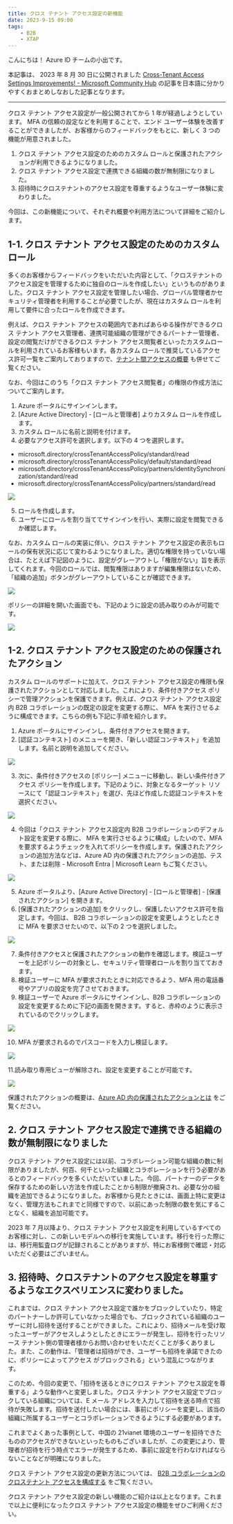 ```yaml
---
title: クロス テナント アクセス設定の新機能
date: 2023-9-15 09:00
tags:
    - B2B
    - XTAP
---
```



こんにちは！ Azure ID チームの小出です。

本記事は、 2023 年 8 月 30 日に公開されました [Cross-Tenant Access Settings Improvements! - Microsoft Community Hub](https://techcommunity.microsoft.com/t5/microsoft-entra-azure-ad-blog/cross-tenant-access-settings-improvements/ba-p/3822036) の記事を日本語に分かりやすくおまとめしなおした記事となります。

----

クロス テナント アクセス設定が一般公開されてから 1 年が経過しようとしています。 MFA の信頼の設定などを利用することで、エンド ユーザー体験を改善することができましたが、お客様からのフィードバックをもとに、新しく 3 つの機能が用意されました。

1. クロス テナント アクセス設定のためのカスタム ロールと保護されたアクションが利用できるようになりました。
2. クロス テナント アクセス設定で連携できる組織の数が無制限になりました。
3. 招待時にクロステナントのアクセス設定を尊重するようなユーザー体験に変わりました。

今回は、この新機能について、それぞれ概要や利用方法について詳細をご紹介します。

## 1-1. クロス テナント アクセス設定のためのカスタム ロール

多くのお客様からフィードバックをいただいた内容として、「クロステナントのアクセス設定を管理するために独自のロールを作成したい」というものがありました。クロス テナント アクセス設定を管理したい場合、グローバル管理者かセキュリティ管理者を利用することが必要でしたが、現在はカスタム ロールを利用して要件に合ったロールを作成できます。

例えば、クロス テナント アクセスの範囲内であればあらゆる操作ができるクロス テナント アクセス管理者、連携可能組織の管理ができるパートナー管理者、設定の閲覧だけができるクロス テナント アクセス閲覧者といったカスタムロールを利用されているお客様もいます。各カスタム ロールで推奨しているアクセス許可一覧をご案内しておりますので、[テナント間アクセスの概要](https://learn.microsoft.com/ja-jp/azure/active-directory/external-identities/cross-tenant-access-overview#custom-roles-for-managing-cross-tenant-access-settings) も併せてご覧ください。

なお、今回はこのうち「クロス テナント アクセス閲覧者」の権限の作成方法についてご案内します。

1. Azure ポータルにサインインします。
2. [Azure Active Directory] - [ロールと管理者] よりカスタム ロールを作成します。
3. カスタム ロールに名前と説明を付けます。
4. 必要なアクセス許可を選択します。以下の 4 つを選択します。

- microsoft.directory/crossTenantAccessPolicy/standard/read
- microsoft.directory/crossTenantAccessPolicy/default/standard/read
- microsoft.directory/crossTenantAccessPolicy/partners/identitySynchronization/standard/read
- microsoft.directory/crossTenantAccessPolicy/partners/standard/read

 ![](./xtap-new-feature/xtap-new-feature1.png)

5. ロールを作成します。
6. ユーザーにロールを割り当ててサインインを行い、実際に設定を閲覧できるか確認します。

なお、カスタム ロールの実装に伴い、クロス テナント アクセス設定の表示もロールの保有状況に応じて変わるようになりました。適切な権限を持っていない場合は、たとえば下記図のように、設定がグレーアウトし「権限がない」旨を表示してくれます。今回のロールでは、閲覧権限はありますが編集権限はないため、「組織の追加」ボタンがグレーアウトしていることが確認できます。

 ![](./xtap-new-feature/xtap-new-feature2.png)

ポリシーの詳細を開いた画面でも、下記のように設定の読み取りのみが可能です。

 ![](./xtap-new-feature/xtap-new-feature3.png)

## 1-2. クロス テナント アクセス設定のための保護されたアクション
カスタム ロールのサポートに加えて、クロス テナント アクセス設定の権限も保護されたアクションとして対応しました。これにより、条件付きアクセス ポリシーで管理アクションを保護できます。例えば、クロス テナント アクセス設定内 B2B コラボレーションの既定の設定を変更する際に、 MFA を実行させるように構成できます。こちらの例も下記に手順を紹介します。

1. Azure ポータルにサインインし、条件付きアクセスを開きます。
2. [認証コンテキスト] のメニューを開き、「新しい認証コンテキスト」を追加します。名前と説明を追加してください。

 ![](./xtap-new-feature/xtap-new-feature4.png)

3. 次に、条件付きアクセスの [ポリシー] メニューに移動し、新しい条件付きアクセス ポリシーを作成します。下記のように、対象となるターゲット リソースにて「認証コンテキスト」を選び、先ほど作成した認証コンテキストを選択ください。

 ![](./xtap-new-feature/xtap-new-feature5.png)

4. 今回は「クロス テナント アクセス設定内 B2B コラボレーションのデフォルト設定を変更する際に、 MFA を実行させるように構成」したいので、MFA を要求するようチェックを入れてポリシーを作成します。保護されたアクションの追加方法などは、Azure AD 内の保護されたアクションの追加、テスト、または削除 - Microsoft Entra | Microsoft Learn もご覧ください。 

 ![](./xtap-new-feature/xtap-new-feature6.png)

5. Azure ポータルより、[Azure Active Directory] - [ロールと管理者] - [保護されたアクション] を開きます。
6. [保護されたアクションの追加] をクリックし、保護したいアクセス許可を指定します。今回は、 B2B コラボレーションの設定を変更しようとしたときに MFA を要求させたいので、以下の 2 つを選択しました。

 ![](./xtap-new-feature/xtap-new-feature7.png)


7. 条件付きアクセスと保護されたアクションの動作を確認します。検証ユーザーを上記ポリシーの対象とし、セキュリティ管理者ロールを割り当てておきます。
8. 検証ユーザーに MFA が要求されたときに対応できるよう、MFA 用の電話番号やアプリの設定を完了させておきます。
9. 検証ユーザーで Azure ポータルにサインインし、B2B コラボレーションの設定を変更するために下記の画面を開きます。すると、赤枠のように表示されているのでクリックします。

 ![](./xtap-new-feature/xtap-new-feature8.png)

10. MFA が要求されるのでパスコードを入力し検証します。

 ![](./xtap-new-feature/xtap-new-feature9.png)

11.読み取り専用ビューが解除され、設定を変更することが可能です。

 ![](./xtap-new-feature/xtap-new-feature10.png)

保護されたアクションの概要は、[Azure AD 内の保護されたアクションとは](https://learn.microsoft.com/ja-jp/azure/active-directory/roles/protected-actions-overview) をご覧ください。

## 2. クロス テナント アクセス設定で連携できる組織の数が無制限になりました

クロス テナント アクセス設定には以前、コラボレーション可能な組織の数に制限がありましたが、何百、何千といった組織とコラボレーションを行う必要があるとのフィードバックを多くいただいていました。今回、パートナーのデータを保存するための新しい方法を作成したことから制限が撤廃され、必要な分の組織を追加できるようになりました。お客様から見たときには、画面上特に変更はなく、管理方法もこれまでと同様ですので、以前にあった制限の数を気にすることなく、組織を追加可能です。

2023 年 7 月以降より、クロス テナント アクセス設定を利用しているすべてのお客様に対し、この新しいモデルへの移行を実施しています。移行を行った際には、移行用監査ログが記録されることがありますが、特にお客様側で確認・対応いただく必要はございません。

## 3. 招待時、クロステナントのアクセス設定を尊重するようなエクスペリエンスに変わりました。

これまでは、クロス テナント アクセス設定で誰かをブロックしていたり、特定のパートナーしか許可していなかった場合でも、ブロックされている組織のユーザーに対し招待を送付することができました。これにより、招待メールを受け取ったユーザーがアクセスしようとしたときにエラーが発生し、招待を行ったリソース テナント側の管理者様からお問い合わせをいただくことが多くありました。また、この動作は、「管理者は招待ができ、ユーザーも招待を承諾できたのに、ポリシーによってアクセス がブロックされる」という混乱につながります。

このため、今回の変更で、「招待を送るときにクロス テナント アクセス設定を尊重する」ような動作へと変更しました。クロス テナント アクセス設定でブロックしている組織については、E メール アドレスを入力して招待を送る時点で招待が失敗します。招待を送付したい場合には、事前にポリシーを変更し、該当の組織に所属するユーザーとコラボレーションできるようにする必要があります。

これまでよくあった事例として、中国の 21vianet 環境のユーザーを招待できたもののアクセスができないといったものもございましたが、この変更により、管理者が招待を行う時点でエラーが発生するため、事前に設定を行わなければならないことなどが明確になりました。

クロス テナント アクセス設定の更新方法については、 [B2B コラボレーションのクロステナント アクセスを構成する](https://learn.microsoft.com/ja-jp/azure/active-directory/external-identities/cross-tenant-access-settings-b2b-collaboration#before-you-begin) をご覧ください。

クロス テナント アクセス設定の新しい機能のご紹介は以上となります。これまで以上に便利になったクロス テナント アクセス設定の機能をぜひご利用ください。
